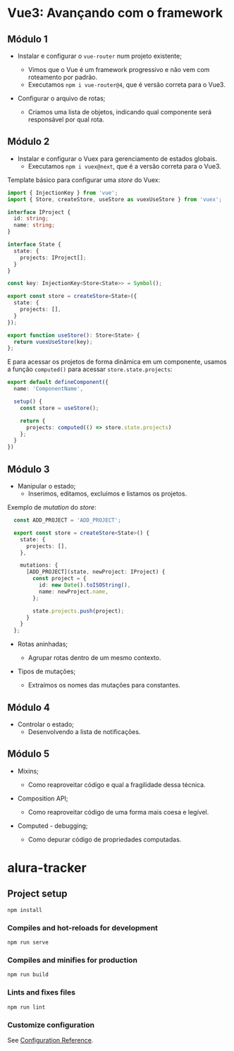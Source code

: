 # Vue3: Avançando com o framework

## Módulo 1

- Instalar e configurar o `vue-router` num projeto existente;
  - Vimos que o Vue é um framework progressivo e não vem com roteamento por padrão.
  - Executamos `npm i vue-router@4`, que é versão correta para o Vue3.

- Configurar o arquivo de rotas;
  - Criamos uma lista de objetos, indicando qual componente será responsável por qual rota.

## Módulo 2

- Instalar e configurar o Vuex para gerenciamento de estados globais.
  - Executamos `npm i vuex@next`, que é a versão correta para o Vue3.

Template básico para configurar uma *store* do Vuex:

```ts
import { InjectionKey } from 'vue';
import { Store, createStore, useStore as vuexUseStore } from 'vuex';

interface IProject {
  id: string;
  name: string;
}

interface State {
  state: {
    projects: IProject[];
  }
}

const key: InjectionKey<Store<State>> = Symbol();

export const store = createStore<State>({
  state: {
    projects: [],
  }
});

export function useStore(): Store<State> {
  return vuexUseStore(key);
};
```

E para acessar os projetos de forma dinâmica em um componente, usamos a função `computed()` para acessar `store.state.projects`:

```ts
export default defineComponent({
  name: 'ComponentName',

  setup() {
    const store = useStore();

    return {
      projects: computed(() => store.state.projects)
    };
  }
}) 
```

## Módulo 3

- Manipular o estado;
  - Inserimos, editamos, excluímos e listamos os projetos.

Exemplo de *mutation* do *store*:

```ts
  const ADD_PROJECT = 'ADD_PROJECT';

  export const store = createStore<State>() {
    state: {
      projects: [],
    },

    mutations: {
      [ADD_PROJECT](state, newProject: IProject) {
        const project = {
          id: new Date().toISOString(),
          name: newProject.name,
        };

        state.projects.push(project);
      }
    }
  };
```

- Rotas aninhadas;
  - Agrupar rotas dentro de um mesmo contexto.
  
- Tipos de mutações;
  - Extraímos os nomes das mutações para constantes.

## Módulo 4

- Controlar o estado;
  - Desenvolvendo a lista de notificações.

## Módulo 5

- Mixins;
  - Como reaproveitar código e qual a fragilidade dessa técnica.

- Composition API;
  - Como reaproveitar código de uma forma mais coesa e legível.

- Computed - debugging;
  - Como depurar código de propriedades computadas.

# alura-tracker

## Project setup
```
npm install
```

### Compiles and hot-reloads for development
```
npm run serve
```

### Compiles and minifies for production
```
npm run build
```

### Lints and fixes files
```
npm run lint
```

### Customize configuration
See [Configuration Reference](https://cli.vuejs.org/config/).
